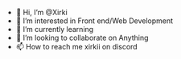 - 👋 Hi, I’m @Xirki
- 👀 I’m interested in Front end/Web Development
- 🌱 I’m currently learning 
- 💞️ I’m looking to collaborate on Anything
- 📫 How to reach me xirkii on discord

<!---
Xirki/Xirki is a ✨ special ✨ repository because its `README.md` (this file) appears on your GitHub profile.
You can click the Preview link to take a look at your changes.
--->
